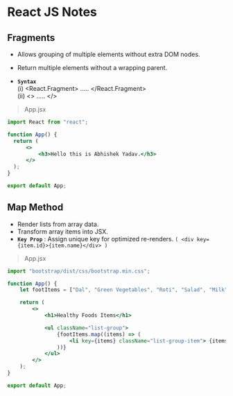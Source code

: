 # React JS Notes

## Fragments

- Allows grouping of multiple elements without extra DOM nodes.  
- Return multiple elements without a wrapping parent.
 
- **`Syntax`**  
  (i)  <React.Fragment> ..... </React.Fragment>  
  (ii)  <> ..... </>

> App.jsx
  ``` jsx
import React from "react";

function App() {
	return (
		<>
			<h3>Hello this is Abhishek Yadav.</h3>
		</>
	);
}

export default App;
```

## Map Method

-  Render lists from array data.
-  Transform array items into JSX.
-  **`Key Prop`** : Assign unique key for optimized re-renders. `( <div key={item.id}>{item.name}</div> )`


> App.jsx
``` jsx
import "bootstrap/dist/css/bootstrap.min.css";

function App() {
	let footItems = ["Dal", "Green Vegetables", "Roti", "Salad", "Milk", "Ghree"];

	return (
		<>
			<h1>Healthy Foods Items</h1>

			<ul className="list-group">
				{footItems.map((items) => (
					<li key={items} className="list-group-item"> {items} </li>
				))}
			</ul>
		</>
	);
}

export default App;
```























